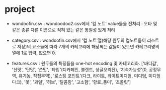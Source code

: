 # project

* wondoofin.csv : wondoodoo2.csv에서 '컵 노트' value들을 전처리
: 오타 및 같은 종류 다른 이름으로 적혀 있는 같은 통일성 있게 처리
* category.csv : wondoofin.csv에서 '컵 노트'열(해당 원두의 컵노트들이 리스트로 저장)의 요소들에 따라 7개의 카테고리에 해당되는 값들이 있으면 카테고리명의 열에 1로 입력, 없으면 0.

* features.csv : 원두들의 특징들을 one-hot encoding 및 카테고리화. ['바디감', '신맛', '단맛', '쓴맛', '타입'(디카페인, 블렌드, 싱글오리진), '지속가능성'(0, 공정무역, 유기농, 직접무역), '로스팅 포인트'(다크, 라이트, 라이트미디엄, 미디엄, 미디엄다크), '꽃', '과일', '허브', '달콤함', '고소함', '향료_풍미', '초콜릿']

